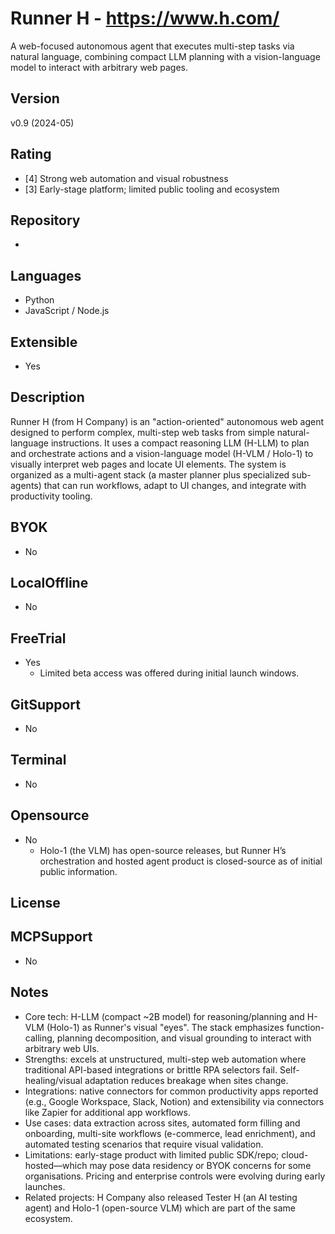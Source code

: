 # Runner H - https://www.h.com/
A web-focused autonomous agent that executes multi-step tasks via natural language, combining compact LLM planning with a vision-language model to interact with arbitrary web pages.

## Version
v0.9 (2024-05)

## Rating
- [4] Strong web automation and visual robustness
- [3] Early-stage platform; limited public tooling and ecosystem
  
## Repository
- 
  
## Languages
- Python
- JavaScript / Node.js
  
## Extensible
- Yes
  
## Description
Runner H (from H Company) is an "action-oriented" autonomous web agent designed to perform complex, multi-step web tasks from simple natural-language instructions. It uses a compact reasoning LLM (H-LLM) to plan and orchestrate actions and a vision-language model (H-VLM / Holo-1) to visually interpret web pages and locate UI elements. The system is organized as a multi-agent stack (a master planner plus specialized sub-agents) that can run workflows, adapt to UI changes, and integrate with productivity tooling.

## BYOK
- No

## LocalOffline
- No

## FreeTrial
- Yes
  - Limited beta access was offered during initial launch windows.

## GitSupport
- No
  
## Terminal
- No
  
## Opensource
- No
  - Holo-1 (the VLM) has open-source releases, but Runner H’s orchestration and hosted agent product is closed-source as of initial public information.

## License

## MCPSupport
- No

## Notes
- Core tech: H-LLM (compact ~2B model) for reasoning/planning and H-VLM (Holo-1) as Runner's visual "eyes". The stack emphasizes function-calling, planning decomposition, and visual grounding to interact with arbitrary web UIs.
- Strengths: excels at unstructured, multi-step web automation where traditional API-based integrations or brittle RPA selectors fail. Self-healing/visual adaptation reduces breakage when sites change.
- Integrations: native connectors for common productivity apps reported (e.g., Google Workspace, Slack, Notion) and extensibility via connectors like Zapier for additional app workflows.
- Use cases: data extraction across sites, automated form filling and onboarding, multi-site workflows (e-commerce, lead enrichment), and automated testing scenarios that require visual validation.
- Limitations: early-stage product with limited public SDK/repo; cloud-hosted—which may pose data residency or BYOK concerns for some organisations. Pricing and enterprise controls were evolving during early launches.
- Related projects: H Company also released Tester H (an AI testing agent) and Holo-1 (open-source VLM) which are part of the same ecosystem.